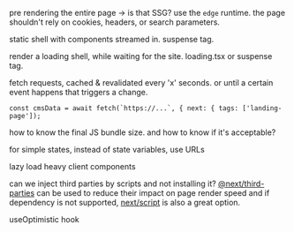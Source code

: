 
pre rendering the entire page -> is that SSG? use the `edge` runtime.
the page shouldn't rely on cookies, headers, or search parameters.

static shell with components streamed in. suspense tag.

render a loading shell, while waiting for the site. loading.tsx or suspense tag.


fetch requests, cached & revalidated every 'x' seconds. or until a certain event happens that triggers a change. 
```
const cmsData = await fetch(`https://...`, { next: { tags: ['landing-page']);
```


how to know the final JS bundle size. and how to know if it's acceptable?

for simple states, instead of state variables, use URLs

lazy load heavy client components

can we inject third parties by scripts and not installing it?
[@next/third-parties](https://nextjs.org/docs/app/building-your-application/optimizing/third-party-libraries) can be used to reduce their impact on page render speed and if dependency is not supported, [next/script](https://nextjs.org/docs/app/api-reference/components/script) is also a great option.


useOptimistic hook
